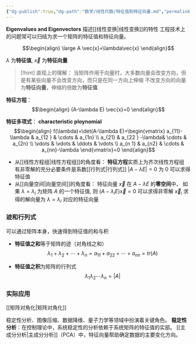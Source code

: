 ```yaml
---
{"dg-publish":true,"dg-path":"数学/线性代数/特征值和特征向量.md","permalink":"/数学/线性代数/特征值和特征向量/","dgPassFrontmatter":true,"noteIcon":"","created":"2024-04-16T13:01:27.430+08:00","updated":"2024-08-09T16:47:31.123+08:00"}
---
```


**Eigenvalues and Eigenvectors**   描述[[线性变换\|线性变换]]的特性
工程技术上的问题常可以归结为求一个矩阵的特征值和特征向量。

$$\begin{align}
\large A \vec{x}=\lambda\vec{x}
\end{align}$$

$\lambda$ 为**特征值**, $\vec{x}$ 为**特征向量**

>[!hint] 直观上的理解：
>当矩阵作用于向量时，大多数向量会改变方向，但是有某些向量不会改变方向，而只是在同一方向上伸缩
>不改变方向的向量为**特征向量**，伸缩的倍数为**特征值**

**特征方程**：
$$\begin{align}
(A-\lambda E) \vec{x}=0
\end{align}$$

**特征多项式**：  **characteristic ploynomial**
$$\begin{align}
f(\lambda)=\det(A-\lambda E)=\begin{vmatrix}
a_{11}-\lambda & a_{12 } & \cdots & a_{1n} \\
a_{21} & a_{22 } -\lambda& \cdots & a_{2n} \\
\vdots  &  \vdots  & \ddots  & \vdots \\
a_{n 1} & a_{n2} & \cdots  & a_{nn}-\lambda
\end{vmatrix}=0
\end{align}$$

- 从[[线性方程组\|线性方程组]]的角度看：
	**特征方程**实质上为齐次线性方程组
	有非零解的充分必要条件是系数[[行列式\|行列式]] $\left\lvert  A-\lambda E \right\rvert=0$ 为 0
	可以求得特征值
- 从[[向量空间\|向量空间]]的角度看：
	特征向量 $\vec{x}$ 在 $A-\lambda E$ 的**零空间**中，
	如果 $\lambda=\lambda_{i}$ 为矩阵 $A$ 的一个特征值, 则 $(A-\lambda_{i}E) \vec{x}=0$ 可以求得非零解 $\vec{x}_{i}$
	求得的解向量为 $\lambda=\lambda_{i}$ 对应的特征向量

### 迹和行列式
可以通过矩阵本身，快速得到特征值的和与积
- **特征值之和**等于矩阵的迹（对角线之和）
$${\lambda}_{1} + {\lambda}_{2} + \cdots +  {\lambda}_{n}={a}_{11}+{a}_{22}+\cdots+{a}_ {nn} =tr(A)$$

- **特征值之积**为矩阵的行列式
$${\lambda}_{1}  {\lambda}_{2}  \cdots   {\lambda}_{n}=\left\lvert  A \right\rvert$$

### 实际应用
[[矩阵对角化\|矩阵对角化]]

稳定性分析、图像压缩、数据降维、量子力学等领域中扮演着关键角色。
**稳定性分析**：在控制理论中，系统稳定性的分析依赖于系统矩阵的特征值的实部。
[[主成分分析\|主成分分析]]（PCA）中，特征向量帮助确定数据的主要变化方向。



